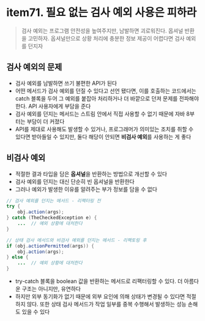# item71. 필요 없는 검사 예외 사용은 피하라
> 검사 예외는 프로그램 안전성을 높여주지만, 남발하면 괴로워진다. 옵셔널 반환을 고민하자. 옵셔널만으로 상황 처리에 충분한 정보 제공이 어렵다면 검사 예외를 던지자

## 검사 예외의 문제
- 검사 예외를 남발하면 쓰기 불편한 API가 된다
- 어떤 메서드가 검사 예외를 던질 수 있다고 선언 됐다면, 이를 호출하는 코드에서는 catch 블록을 두어 그 예외를 붙잡아 처리하거나 더 바깥으로 던져 문제를 전파해야한다. API 사용자에게 부담을 준다
- 검사 예외를 던지는 메서드는 스트림 안에서 직접 사용할 수 없기 때문에 자바 8부터는 부담이 더 커졌다
- API를 제대로 사용해도 발생할 수 있거나, 프로그래머가 의미있는 조치를 취할 수 있다면 받아들일 수 있지만, 둘다 해당이 안되면 **비검사 예외**를 사용하는 게 좋다

## 비검사 예외
- 적절한 결과 타입을 담은 **옵셔널**을 반환하는 방법으로 개선할 수 있다
- 검사 예외를 던지는 대신 단순히 빈 옵셔널을 반환한다
- 그러나 예외가 발생한 이유를 알려주는 부가 정보를 담을 수 없다

```java
// 검사 예외를 던지는 메서드 - 리팩터링 전
try {
    obj.action(args);
} catch (TheCheckedException e) {
    ...  // 예외 상황에 대처한다
}
```

```java
// 상태 검사 메서드와 비검사 예외를 던지는 메서드 - 리팩토링 후
if (obj.actionPermitted(args)) {
    obj.action(args);
} else {
    ...  // 예외 상황에 대처한다
}
```

- try-catch 블록을 boolean 값을 반환하는 메서드로 리팩터링할 수 있다. 더 아름다운 구조는 아니지만, 유연하다
- 하지만 외부 동기화가 없기 때문에 외부 요인에 의해 상태가 변경될 수 있다면 적절하지 않다. 또한 상태 검사 메서드가 작업 일부를 중복 수행해서 발생하는 성능 손해도 있을 수 있다